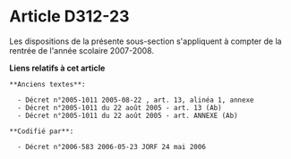 # Article D312-23

Les dispositions de la présente sous-section s'appliquent à compter de la rentrée de l'année scolaire 2007-2008.

**Liens relatifs à cet article**

	**Anciens textes**:

	  - Décret n°2005-1011 2005-08-22 , art. 13, alinéa 1, annexe
	  - Décret n°2005-1011 du 22 août 2005 - art. 13 (Ab)
	  - Décret n°2005-1011 du 22 août 2005 - art. ANNEXE (Ab)

	**Codifié par**:

	  - Décret n°2006-583 2006-05-23 JORF 24 mai 2006
